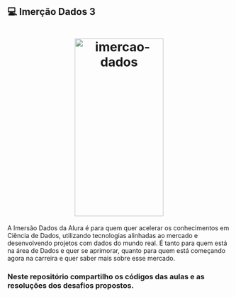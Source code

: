 ## 💻 Imerção Dados 3


<h1 align="center">
    <img  alt="imercao-dados" src="https://www.alura.com.br/assets/img/imersoes/imersao-dados/logo-mersao.1616501197.svg" 
          width="200" height="400"
    />
    <br>
</h1>


<p>A Imersão Dados da Alura é para quem quer acelerar os conhecimentos em Ciência de Dados, utilizando tecnologias alinhadas ao 
mercado e desenvolvendo projetos com dados do mundo real. É tanto para quem está na área de Dados e quer se aprimorar, quanto 
para quem está começando agora na carreira e quer saber mais sobre esse mercado.</p>

### Neste repositório compartilho os códigos das aulas e as resoluções dos desafios propostos.
